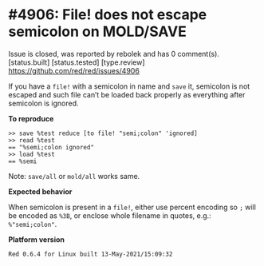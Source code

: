 
#4906: File! does not escape semicolon on MOLD/SAVE
================================================================================
Issue is closed, was reported by rebolek and has 0 comment(s).
[status.built] [status.tested] [type.review]
<https://github.com/red/red/issues/4906>

If you have a `file!` with a semicolon in name and `save` it, semicolon is not escaped and such file can’t be loaded back properly as everything after semicolon is ignored.

**To reproduce**

```
>> save %test reduce [to file! "semi;colon" 'ignored]
>> read %test
== "%semi;colon ignored"
>> load %test
== %semi
```

Note: `save/all` or `mold/all` works same.

**Expected behavior**

When semicolon is present in a `file!`, either use percent encoding so `;` will be encoded as `%3B`, or enclose whole filename in quotes, e.g.: `%"semi;colon"`.

**Platform version**

```
Red 0.6.4 for Linux built 13-May-2021/15:09:32
```



